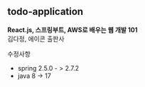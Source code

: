 ## todo-application
<b>React.js, 스프링부트, AWS로 배우는 웹 개발 101</b><br>
김다정, 에이콘 출판사

수정사항<br>
- spring 2.5.0 - > 2.7.2
- java 8 -> 17

